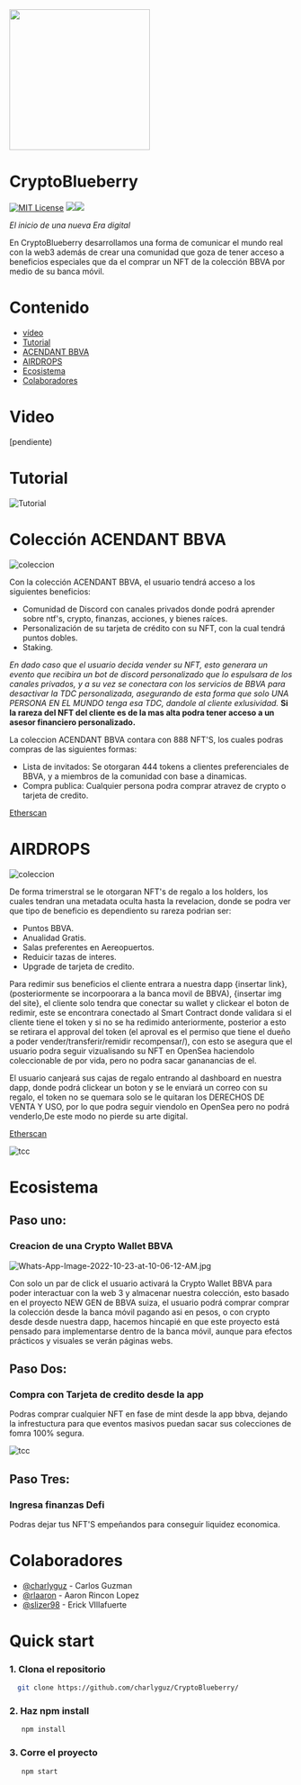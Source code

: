 <img src="./src/assets/16.png" width="250" height="250" />

# CryptoBlueberry

[![MIT License](https://img.shields.io/badge/License-MIT-green.svg)](https://choosealicense.com/licenses/mit/)
![](https://img.shields.io/github/stars/charlyguz/CRYPTOBLUEBERRY-NFT-BBVA)![](https://img.shields.io/github/forks/charlyguz/CRYPTOBLUEBERRY-NFT-BBVA)

*El inicio de una nueva Era digital*

En CryptoBlueberry desarrollamos una forma de  comunicar el mundo real con la web3 además de crear una comunidad que goza de tener acceso a beneficios especiales que  da el  comprar un NFT de la colección BBVA por medio de su banca móvil.
# Contenido

- [vídeo](#vídeo)
- [Tutorial](#Tutorial)
- [ACENDANT BBVA](#Colección)
- [AIRDROPS](#AIDROPS)
- [Ecosistema](#Ecosistema)
- [Colaboradores](#Colaboradores)



# Video

[pendiente)


# Tutorial
![Tutorial](./src/assets/tutorial.png)

# Colección ACENDANT BBVA

![coleccion](./src/assets/general.gif)

Con la colección ACENDANT BBVA, el usuario tendrá acceso a los siguientes beneficios:
- Comunidad de Discord con canales privados donde podrá aprender sobre ntf's, crypto, finanzas, acciones, y bienes raíces.
- Personalización de su tarjeta  de crédito con su NFT, con la cual tendrá puntos dobles.
- Staking.

*En dado caso que el usuario decida vender su NFT, esto generara un evento que recibira un bot de discord personalizado que lo espulsara de los canales privados, y a su vez se conectara con los servicios de BBVA para desactivar la TDC personalizada, asegurando de esta forma que solo UNA PERSONA EN EL MUNDO tenga esa TDC, dandole al cliente exlusividad.*
**Si la rareza del NFT del cliente es de la mas alta podra tener acceso a un asesor financiero personalizado.**

La coleccion ACENDANT BBVA contara con 888 NFT'S, los cuales podras compras de las siguientes formas:
- Lista de invitados: Se otorgaran 444 tokens a clientes preferenciales de BBVA, y a miembros de la comunidad con base a dinamicas.
- Compra publica: Cualquier persona podra comprar atravez de crypto o tarjeta de credito.

[Etherscan](https://goerli.etherscan.io/address/0x25bcABe28b161C9c90280cE60e341Bf964b004bD#code)


# AIRDROPS
![coleccion](./src/assets/airdrop.gif)

De forma trimerstral se le otorgaran NFT's de regalo a los holders, los cuales tendran una metadata oculta hasta la revelacion, donde se podra ver que tipo de beneficio es dependiento su rareza podrian ser:
- Puntos BBVA.
- Anualidad Gratis.
- Salas preferentes en Aereopuertos.
- Reduicir tazas de interes.
- Upgrade de tarjeta de credito.

Para redimir sus beneficios el cliente entrara a nuestra dapp {insertar link}, (posteriormente se incorpoorara a la banca movil de BBVA), {insertar img del site}, 
el cliente solo tendra que conectar su wallet y clickear el boton de redimir, este se encontrara conectado al Smart Contract donde validara si el cliente tiene el token y si no se ha redimido anteriormente, posterior a esto se retirara el approval del token (el aproval es el permiso que tiene el dueño a poder vender/transferir/remidir recompensar/), con esto se asegura que el usuario podra seguir vizualisando su NFT en OpenSea haciendolo coleccionable de por vida,  pero no podra sacar gananancias de el.


El usuario canjeará sus cajas de regalo entrando al dashboard en nuestra dapp, donde podrá clickear un boton y se le enviará un correo con su regalo, el token no se quemara solo se le quitaran los DERECHOS DE VENTA Y USO, por lo que podra seguir viendolo en OpenSea pero no podrá venderlo,De este modo no pierde su arte digital.

[Etherscan](https://goerli.etherscan.io/address/0x3990e55d5d43Ad804E41148f0533321Fe7463096#code)
 
![tcc](./src/assets/claim_site.png)

# Ecosistema 



## Paso uno:


### Creacion de una Crypto Wallet BBVA


![Whats-App-Image-2022-10-23-at-10-06-12-AM.jpg](https://i.postimg.cc/44r4RRhK/Whats-App-Image-2022-10-23-at-10-06-12-AM.jpg)

Con solo un par de click el usuario activará la Crypto Wallet BBVA para poder interactuar con la web 3 y almacenar nuestra colección, esto  basado en el proyecto NEW GEN de BBVA suiza, el usuario podrá comprar comprar la colección desde la banca móvil pagando asi en pesos, o con crypto desde desde nuestra dapp, hacemos hincapié en que este proyecto está pensado para implementarse dentro de la banca móvil, aunque para efectos prácticos y visuales se verán páginas webs. 


## Paso Dos:
### Compra con Tarjeta de credito desde la app

Podras comprar cualquier NFT en fase de mint desde la app bbva, dejando la infrestuctura para que eventos masivos puedan sacar sus colecciones de fomra 100% segura.

![tcc](./src/assets/tcc_site.png)

## Paso Tres:
### Ingresa finanzas Defi

Podras dejar tus NFT'S empeñandos para conseguir liquidez economica.

# Colaboradores

- [@charlyguz](https://github.com/charlyguz) - Carlos Guzman
- [@rlaaron](https://github.com/rlaaron) - Aaron Rincon Lopez  
- [@slizer98](https://github.com/slizer98) - Erick VIllafuerte 

# Quick start

### 1. Clona el repositorio 
```bash
  git clone https://github.com/charlyguz/CryptoBlueberry/
```

### 2. Haz npm install
```bash
   npm install 
```

### 3. Corre el proyecto
```bash
   npm start
